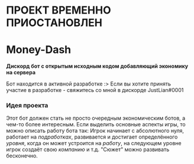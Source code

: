 # ПРОЕКТ ВРЕМЕННО ПРИОСТАНОВЛЕН
# Money-Dash
**Дискорд бот с открытым исходным кодом добавляющий экономику на сервера**

Бот находится в активной разработке :> Если вы хотите принять участие в разработке - свяжитесь со мной в дискорде JustLian<span>#</span>0001

### Идея проекта

Этот бот должен стать не просто очередным экономическим ботов, а чем-то более интересным. 
Если выделить основные аспекты игры, то можно описать работу бота так: Игрок начинает с абсолютного нуля, работает на *подработках*, развивается и достигает определённого
*уровня*, когда он может устроится на *работу*, на следующем уровне игрок создаёт свою *компанию* и т.д. "Сюжет" можно развивать бесконечно.
